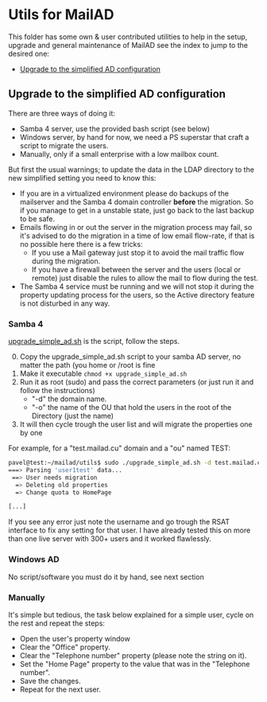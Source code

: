 # Utils for MailAD

This folder has some own & user contributed utilities to help in the setup, upgrade and general maintenance of MailAD see the index to jump to the desired one:

* [Upgrade to the simplified AD configuration](README.md#upgrade-to-the-simplified-ad-configuration)

## Upgrade to the simplified AD configuration

There are three ways of doing it:

- Samba 4 server, use the provided bash script (see below)
- Windows server, by hand for now, we need a PS superstar that craft a script to migrate the users.
- Manually, only if a small enterprise with a low mailbox count.

But first the usual warnings; to update the data in the LDAP directory to the new simplified setting you need to know this:

- If you are in a virtualized environment please do backups of the mailserver and the Samba 4 domain controller **before** the migration. So if you manage to get in a unstable state, just go back to the last backup to be safe.
- Emails flowing in or out the server in the migration process may fail, so it's advised to do the migration in a time of low email flow-rate, if that is no possible here there is a few tricks:
    - If you use a Mail gateway just stop it to avoid the mail traffic flow during the migration.
    - If you have a firewall between the server and the users (local or remote) just disable the rules to allow the mail to flow during the test.
- The Samba 4 service must be running and we will not stop it during the property updating process for the users, so the Active directory feature is not disturbed in any way.

### Samba 4

[upgrade_simple_ad.sh](upgrade_simple_ad.sh) is the script, follow the steps.

0. Copy the upgrade_simple_ad.sh script to your samba AD server, no matter the path (you home or /root is fine
0. Make it executable `chmod +x upgrade_simple_ad.sh`
0. Run it as root (sudo) and pass the correct parameters (or just run it and follow the instructions)
    - "-d" the domain name.
    - "-o" the name of the OU that hold the users in the root of the Directory (just the name)
0. It will then cycle trough the user list and will migrate the properties one by one

For example, for a "test.mailad.cu" domain and a "ou" named TEST:

```sh
pavel@test:~/mailad/utils$ sudo ./upgrade_simple_ad.sh -d test.mailad.cu -o TEST
===> Parsing 'user1test' data...
 ==> User needs migration
  => Deleting old properties
  => Change quota to HomePage

[...]
```

If you see any error just note the username and go trough the RSAT interface to fix any setting for that user. I have already tested this on more than one live server with 300+ users and it worked flawlessly.

### Windows AD

No script/software you must do it by hand, see next section

### Manually

It's simple but tedious, the task below explained for a simple user, cycle on the rest and repeat the steps:

- Open the user's property window
- Clear the "Office" property.
- Clear the "Telephone number" property (please note the string on it).
- Set the "Home Page" property to the value that was in the "Telephone number".
- Save the changes.
- Repeat for the next user.
